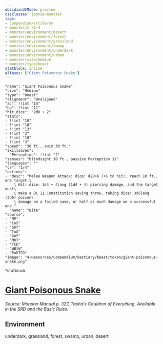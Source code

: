 ```yaml
---
obsidianUIMode: preview
cssclasses: json5e-monster
tags:
- compendium/src/5e/mm
- monster/cr/1-4
- monster/environment/desert
- monster/environment/forest
- monster/environment/grassland
- monster/environment/swamp
- monster/environment/underdark
- monster/environment/urban
- monster/size/medium
- monster/type/beast
statblock: inline
aliases: ["Giant Poisonous Snake"]
---
```

```statblock
"name": "Giant Poisonous Snake"
"size": "Medium"
"type": "beast"
"alignment": "Unaligned"
"ac": !!int "14"
"hp": !!int "11"
"hit_dice": "2d8 + 2"
"stats":
- !!int "10"
- !!int "18"
- !!int "13"
- !!int "2"
- !!int "10"
- !!int "3"
"speed": "30 ft., swim 30 ft."
"skillsaves":
  "Perception": !!int "2"
"senses": "blindsight 10 ft., passive Perception 12"
"languages": ""
"cr": "1/4"
"actions":
- "desc": "Melee Weapon Attack: dice: d20+6 (+6 to hit), reach 10 ft., one target.\
    \ Hit: dice: 1d4 + 4|avg (1d4 + 4) piercing damage, and the target must\
    \ make a DC 11 Constitution saving throw, taking dice: 3d6|avg (3d6) poison\
    \ damage on a failed save, or half as much damage on a successful one."
  "name": "Bite"
"source":
- "MM"
- "CoS"
- "SKT"
- "ToA"
- "GoS"
- "MOT"
- "TCE"
- "WBtW"
- "PaBTSO"
"image": "4-Resources/Compendium/bestiary/beast/token/giant-poisonous-snake.png"
```
^statblock
# [Giant Poisonous Snake](4-Resources/Compendium/bestiary/beast/giant-poisonous-snake.md)
*Source: Monster Manual p. 327, Tasha's Cauldron of Everything. Available in the SRD and the Basic Rules.*  



## Environment

underdark, grassland, forest, swamp, urban, desert